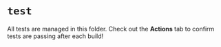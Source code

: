 # `test`

All tests are managed in this folder. Check out the **Actions** tab to confirm tests are passing after each build!
